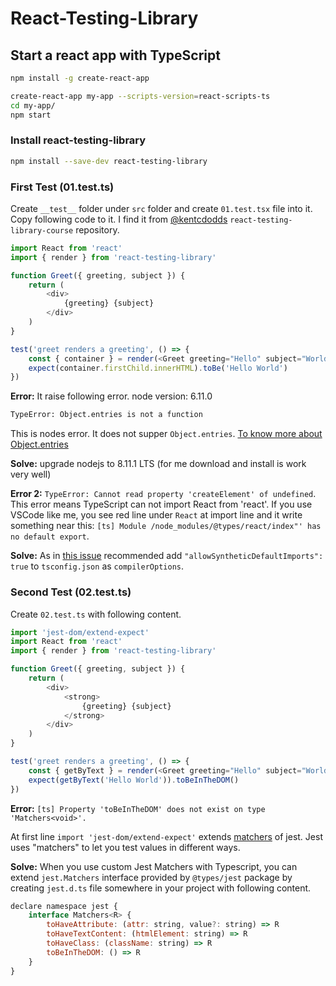 # React-Testing-Library

## Start a react app with TypeScript

```bash
npm install -g create-react-app

create-react-app my-app --scripts-version=react-scripts-ts
cd my-app/
npm start
```

### Install react-testing-library

```bash
npm install --save-dev react-testing-library
```

### First Test (01.test.ts)

Create `__test__` folder under `src` folder and create `01.test.tsx` file into it. Copy following code to it. I find it from [@kentcdodds](https://github.com/kentcdodds/react-testing-library-course) `react-testing-library-course` repository.

```js
import React from 'react'
import { render } from 'react-testing-library'

function Greet({ greeting, subject }) {
    return (
        <div>
            {greeting} {subject}
        </div>
    )
}

test('greet renders a greeting', () => {
    const { container } = render(<Greet greeting="Hello" subject="World" />)
    expect(container.firstChild.innerHTML).toBe('Hello World')
})
```

**Error:** It raise following error.
node version: 6.11.0

```bash
TypeError: Object.entries is not a function
```

This is nodes error. It does not supper `Object.entries`. [To know more about Object.entries](https://developer.mozilla.org/tr/docs/Web/JavaScript/Reference/Global_Objects/Object/entries)

**Solve:** upgrade nodejs to 8.11.1 LTS (for me download and install is work very well)

**Error 2:** `TypeError: Cannot read property 'createElement' of undefined`.
This error means TypeScript can not import React from 'react'. If you use VSCode like me, you see red line under `React` at import line and it write something near this: `[ts] Module /node_modules/@types/react/index"' has no default export`.

**Solve:** As in [this issue](https://github.com/Microsoft/TypeScript-React-Starter/issues/8) recommended add `"allowSyntheticDefaultImports": true` to `tsconfig.json` as `compilerOptions`.

### Second Test (02.test.ts)

Create `02.test.ts` with following content.

```js
import 'jest-dom/extend-expect'
import React from 'react'
import { render } from 'react-testing-library'

function Greet({ greeting, subject }) {
    return (
        <div>
            <strong>
                {greeting} {subject}
            </strong>
        </div>
    )
}

test('greet renders a greeting', () => {
    const { getByText } = render(<Greet greeting="Hello" subject="World" />)
    expect(getByText('Hello World')).toBeInTheDOM()
})
```

**Error:** `[ts] Property 'toBeInTheDOM' does not exist on type 'Matchers<void>'.`

At first line `import 'jest-dom/extend-expect'` extends [matchers](https://facebook.github.io/jest/docs/en/using-matchers.html) of jest. Jest uses "matchers" to let you test values in different ways.

**Solve:** When you use custom Jest Matchers with Typescript, you can extend `jest.Matchers` interface provided by `@types/jest` package by creating `jest.d.ts` file somewhere in your project with following content.

```js
declare namespace jest {
    interface Matchers<R> {
        toHaveAttribute: (attr: string, value?: string) => R
        toHaveTextContent: (htmlElement: string) => R
        toHaveClass: (className: string) => R
        toBeInTheDOM: () => R
    }
}
```
